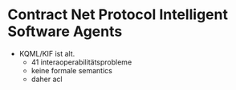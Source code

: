 # Contract Net Protocol Intelligent Software Agents

- KQML/KIF ist alt.
	- 41 interaoperabilitätsprobleme
	- keine formale semantics
	- daher acl
